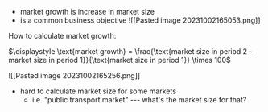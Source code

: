 - market growth is increase in market size
- is a common business objective
![[Pasted image 20231002165053.png]]

How to calculate market growth:

$\displaystyle \text{market growth} = \frac{\text{market size in period 2 - market size in period 1}}{\text{market size in period 1}} \times 100$

![[Pasted image 20231002165256.png]]

- hard to calculate market size for some markets
	- i.e. "public transport market" --- what's the market size for that?